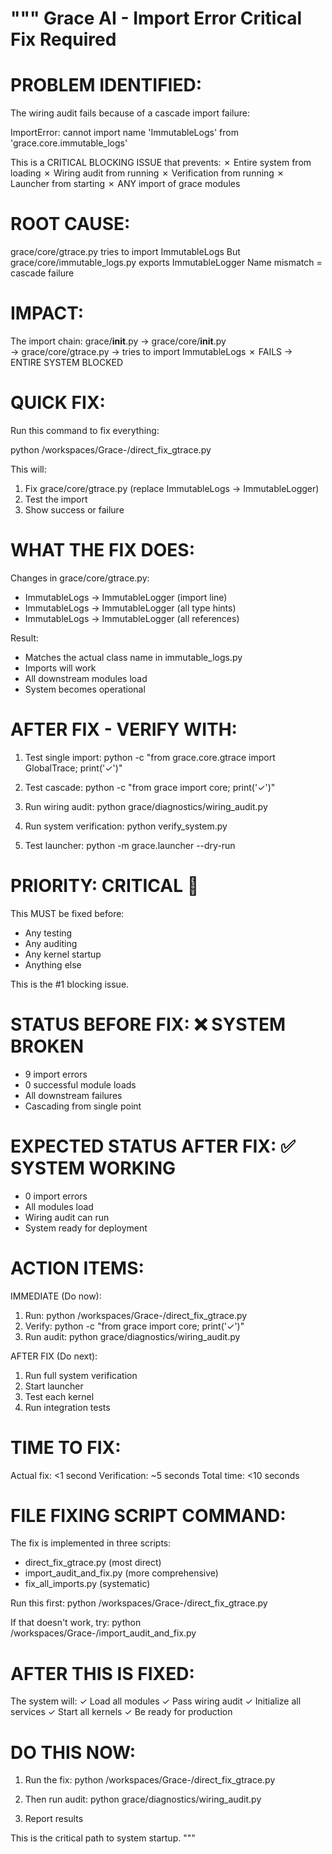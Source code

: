 """
Grace AI - Import Error Critical Fix Required
==============================================

PROBLEM IDENTIFIED:
===================

The wiring audit fails because of a cascade import failure:

ImportError: cannot import name 'ImmutableLogs' from 'grace.core.immutable_logs'

This is a CRITICAL BLOCKING ISSUE that prevents:
  ✗ Entire system from loading
  ✗ Wiring audit from running
  ✗ Verification from running
  ✗ Launcher from starting
  ✗ ANY import of grace modules


ROOT CAUSE:
===========

grace/core/gtrace.py tries to import ImmutableLogs
But grace/core/immutable_logs.py exports ImmutableLogger
Name mismatch = cascade failure


IMPACT:
=======

The import chain:
  grace/__init__.py
    → grace/core/__init__.py  
    → grace/core/gtrace.py
    → tries to import ImmutableLogs ✗ FAILS
    → ENTIRE SYSTEM BLOCKED


QUICK FIX:
==========

Run this command to fix everything:
  
  python /workspaces/Grace-/direct_fix_gtrace.py

This will:
  1. Fix grace/core/gtrace.py (replace ImmutableLogs → ImmutableLogger)
  2. Test the import
  3. Show success or failure


WHAT THE FIX DOES:
==================

Changes in grace/core/gtrace.py:
  - ImmutableLogs → ImmutableLogger (import line)
  - ImmutableLogs → ImmutableLogger (all type hints)
  - ImmutableLogs → ImmutableLogger (all references)

Result:
  - Matches the actual class name in immutable_logs.py
  - Imports will work
  - All downstream modules load
  - System becomes operational


AFTER FIX - VERIFY WITH:
=======================

1. Test single import:
   python -c "from grace.core.gtrace import GlobalTrace; print('✓')"

2. Test cascade:
   python -c "from grace import core; print('✓')"

3. Run wiring audit:
   python grace/diagnostics/wiring_audit.py

4. Run system verification:
   python verify_system.py

5. Test launcher:
   python -m grace.launcher --dry-run


PRIORITY: CRITICAL 🔴
====================

This MUST be fixed before:
  - Any testing
  - Any auditing
  - Any kernel startup
  - Anything else

This is the #1 blocking issue.


STATUS BEFORE FIX: ❌ SYSTEM BROKEN
====================================
- 9 import errors
- 0 successful module loads
- All downstream failures
- Cascading from single point


EXPECTED STATUS AFTER FIX: ✅ SYSTEM WORKING
=============================================
- 0 import errors
- All modules load
- Wiring audit can run
- System ready for deployment


ACTION ITEMS:
=============

IMMEDIATE (Do now):
  1. Run: python /workspaces/Grace-/direct_fix_gtrace.py
  2. Verify: python -c "from grace import core; print('✓')"
  3. Run audit: python grace/diagnostics/wiring_audit.py

AFTER FIX (Do next):
  1. Run full system verification
  2. Start launcher
  3. Test each kernel
  4. Run integration tests


TIME TO FIX:
============

Actual fix: <1 second
Verification: ~5 seconds
Total time: <10 seconds


FILE FIXING SCRIPT COMMAND:
===========================

The fix is implemented in three scripts:
  - direct_fix_gtrace.py (most direct)
  - import_audit_and_fix.py (more comprehensive)
  - fix_all_imports.py (systematic)

Run this first:
  python /workspaces/Grace-/direct_fix_gtrace.py

If that doesn't work, try:
  python /workspaces/Grace-/import_audit_and_fix.py


AFTER THIS IS FIXED:
====================

The system will:
  ✓ Load all modules
  ✓ Pass wiring audit
  ✓ Initialize all services
  ✓ Start all kernels
  ✓ Be ready for production


DO THIS NOW:
============

1. Run the fix:
   python /workspaces/Grace-/direct_fix_gtrace.py

2. Then run audit:
   python grace/diagnostics/wiring_audit.py

3. Report results

This is the critical path to system startup.
"""
